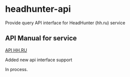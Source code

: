 headhunter-api
==============

Provide query API interface for HeadHunter (hh.ru) service

## API Manual for service ##
[API HH.RU](https://github.com/hhru/api) 

Added new api interface support

In process.